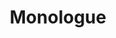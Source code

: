 ---
layout: list
type: category
title: Monologue
slug: monologue
sidebar: true
order: 4
description: >
  돌이켜보면서 깨닫게 되는 독백들의 집합소.
---